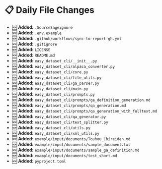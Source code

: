 # 📋 Daily File Changes

- 🆕 **Added:** `.SourceSageignore`
- 🆕 **Added:** `.env.example`
- 🆕 **Added:** `.github/workflows/sync-to-report-gh.yml`
- 🆕 **Added:** `.gitignore`
- 🆕 **Added:** `LICENSE`
- 🆕 **Added:** `README.md`
- 🆕 **Added:** `easy_dataset_cli/__init__.py`
- 🆕 **Added:** `easy_dataset_cli/alpaca_converter.py`
- 🆕 **Added:** `easy_dataset_cli/core.py`
- 🆕 **Added:** `easy_dataset_cli/file_utils.py`
- 🆕 **Added:** `easy_dataset_cli/ga_parser.py`
- 🆕 **Added:** `easy_dataset_cli/main.py`
- 🆕 **Added:** `easy_dataset_cli/prompts.py`
- 🆕 **Added:** `easy_dataset_cli/prompts/ga_definition_generation.md`
- 🆕 **Added:** `easy_dataset_cli/prompts/qa_generation.md`
- 🆕 **Added:** `easy_dataset_cli/prompts/qa_generation_with_fulltext.md`
- 🆕 **Added:** `easy_dataset_cli/qa_generator.py`
- 🆕 **Added:** `easy_dataset_cli/text_splitter.py`
- 🆕 **Added:** `easy_dataset_cli/utils.py`
- 🆕 **Added:** `easy_dataset_cli/xml_utils.py`
- 🆕 **Added:** `example/input/documents/Touhou_Chireiden.md`
- 🆕 **Added:** `example/input/documents/sample_document.txt`
- 🆕 **Added:** `example/input/documents/sample_ga_definition.md`
- 🆕 **Added:** `example/input/documents/test_short.md`
- 🆕 **Added:** `pyproject.toml`
